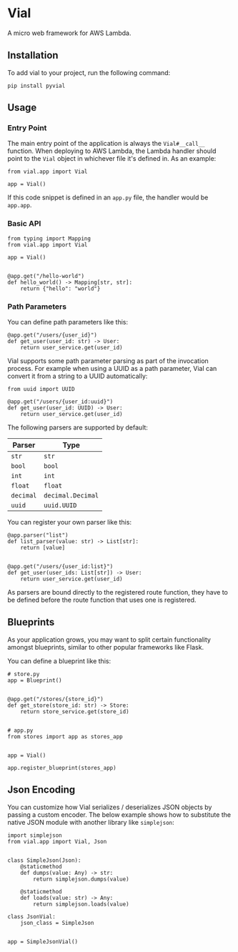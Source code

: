 # Vial
A micro web framework for AWS Lambda.

## Installation
To add vial to your project, run the following command:
```
pip install pyvial
```

## Usage
### Entry Point
The main entry point of the application is always the `Vial#__call__` function. When deploying to AWS Lambda,
the Lambda handler should point to the `Vial` object in whichever file it's defined in. As an example:
```
from vial.app import Vial

app = Vial()
```
If this code snippet is defined in an `app.py` file, the handler would be `app.app`.

### Basic API
```
from typing import Mapping
from vial.app import Vial

app = Vial()


@app.get("/hello-world")
def hello_world() -> Mapping[str, str]:
    return {"hello": "world"}
```

### Path Parameters
You can define path parameters like this:
```
@app.get("/users/{user_id}")
def get_user(user_id: str) -> User:
    return user_service.get(user_id)
```

Vial supports some path parameter parsing as part of the invocation process. For example when using a UUID
as a path parameter, Vial can convert it from a string to a UUID automatically:
```
from uuid import UUID

@app.get("/users/{user_id:uuid}")
def get_user(user_id: UUID) -> User:
    return user_service.get(user_id)
```

The following parsers are supported by default:

| Parser        | Type              |
| ------------- | ----------------- |
| `str`         | `str`             |
| `bool`        | `bool`            |
| `int`         | `int`             |
| `float`       | `float`           |
| `decimal`     | `decimal.Decimal` |
| `uuid`        | `uuid.UUID`       |

You can register your own parser like this:
```
@app.parser("list")
def list_parser(value: str) -> List[str]:
    return [value]


@app.get("/users/{user_id:list}")
def get_user(user_ids: List[str]) -> User:
    return user_service.get(user_id)
```
As parsers are bound directly to the registered route function, they have to be defined before the route
function that uses one is registered.

## Blueprints
As your application grows, you may want to split certain functionality amongst blueprints, similar to other
popular frameworks like Flask.

You can define a blueprint like this:
```
# store.py
app = Blueprint()


@app.get("/stores/{store_id}")
def get_store(store_id: str) -> Store:
    return store_service.get(store_id)


# app.py
from stores import app as stores_app


app = Vial()

app.register_blueprint(stores_app)
```

## Json Encoding
You can customize how Vial serializes / deserializes JSON objects by passing a custom encoder. The below
example shows how to substitute the native JSON module with another library like `simplejson`:
```
import simplejson
from vial.app import Vial, Json


class SimpleJson(Json):
    @staticmethod
    def dumps(value: Any) -> str:
        return simplejson.dumps(value)

    @staticmethod
    def loads(value: str) -> Any:
        return simplejson.loads(value)

class JsonVial:
    json_class = SimpleJson


app = SimpleJsonVial()
```
